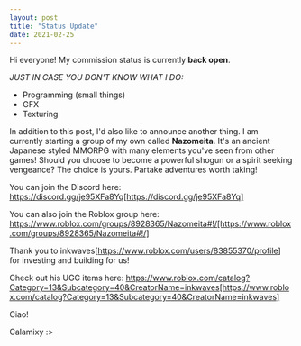 ```yaml
---
layout: post
title: "Status Update"
date: 2021-02-25
---
```


Hi everyone! My commission status is currently **back open**.

*JUST IN CASE YOU DON'T KNOW WHAT I DO:*
* Programming (small things)
* GFX
* Texturing

In addition to this post, I'd also like to announce another thing.
I am currently starting a group of my own called **Nazomeita**. It's an ancient Japanese styled MMORPG with many elements you've seen from other games! Should you choose to become a powerful shogun or a spirit seeking vengeance? The choice is yours. Partake adventures worth taking!

You can join the Discord here:
https://discord.gg/je95XFa8Yq[https://discord.gg/je95XFa8Yq]

You can also join the Roblox group here:
https://www.roblox.com/groups/8928365/Nazomeita#!/[https://www.roblox.com/groups/8928365/Nazomeita#!/]

Thank you to inkwaves[https://www.roblox.com/users/83855370/profile] for investing and building for us! 

Check out his UGC items here:
https://www.roblox.com/catalog?Category=13&Subcategory=40&CreatorName=inkwaves[https://www.roblox.com/catalog?Category=13&Subcategory=40&CreatorName=inkwaves]

Ciao!

Calamixy :>